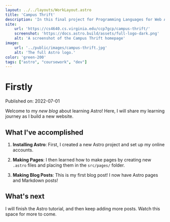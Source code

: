 ```yaml
---
layout: ../../layouts/WorkLayout.astro
title: 'Campus Thrift'
description: 'In this final project for Programming Languages for Web Apps @ the University of Virginia, I designed and developed a web app enabling students to exchange items with each other locally.'
site: 
    url: 'https://cs4640.cs.virginia.edu/ccp7gcp/campus-thrift/'
    screenshot: 'https://docs.astro.build/assets/full-logo-dark.png'
    alt: 'A screenshot of the Campus Thrift homepage'
image:
    url: '../public/images/campus-thrift.jpg'
    alt: 'The full Astro logo.'
color: 'green-200'
tags: ["astro", "coursework", "dev"]
---
```

# Firstly

Published on: 2022-07-01

Welcome to my _new blog_ about learning Astro! Here, I will share my learning journey as I build a new website.

## What I've accomplished

1. **Installing Astro**: First, I created a new Astro project and set up my online accounts.

2. **Making Pages**: I then learned how to make pages by creating new `.astro` files and placing them in the `src/pages/` folder.

3. **Making Blog Posts**: This is my first blog post! I now have Astro pages and Markdown posts!

## What's next

I will finish the Astro tutorial, and then keep adding more posts. Watch this space for more to come.